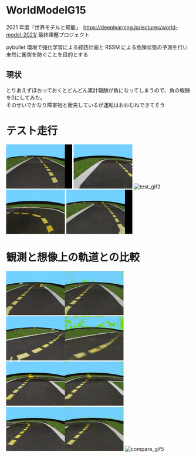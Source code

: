 # WorldModelG15

2021 年度「世界モデルと知能」　https://deeplearning.jp/lectures/world-model-2021/
最終課題プロジェクト

pybullet 環境で強化学習による経路計画と RSSM による危険状態の予測を行い未然に衝突を防ぐことを目的とする

## 現状

とりあえずほおっておくとどんどん累計報酬が負になってしまうので、負の報酬を0にしてみた。<br>
そのせいでかなり障害物と衝突しているが運転はおおむねできてそう<br>

# テスト走行
![test_gif1](/gif/test0.gif)
![test_gif2](/gif/test1.gif)
![test_gif3](/gif/test2.gif)
![test_gif4](/gif/test3.gif)
![test_gif5](/gif/test4.gif)

# 観測と想像上の軌道との比較
![compare_gif1](/gif/compare0.gif)
![compare_gif2](/gif/compare1.gif)
![compare_gif3](/gif/compare2.gif)
![compare_gif4](/gif/compare6.gif)
![compare_gif5](/gif/compare.gif)

